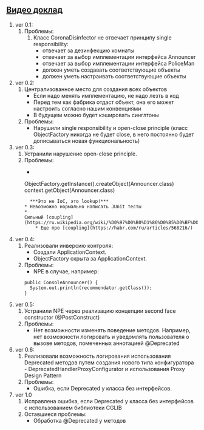 ## [Видео доклад](https://www.youtube.com/watch?v=rd6wxPzXQvo)

1. ver 0.1:
    1. Проблемы:
        1. Класс CoronaDisinfector не отвечает принципу single responsibility:
            * отвечает за дезинфекцию комнаты
            * отвечает за выбор имплементации интерфейса Announcer
            * отвечает за выбор имплементации интерфейса PoliceMan
            * должен уметь создавать соответствующие объекты
            * должен уметь настраивать соответствующие объекты
2. ver 0.2:
    1. Централизованное место для создания всех объектов
        * Если надо менять имплементацию, не надо лезть в код
        * Перед тем как фабрика отдаст объект, она его может настроить согласно нашим конвенциями
        * В будущем можно будет кэшировать синглтоны
    2. Проблемы:
        * Нарушили single responsibility и open-close principle (класс ObjectFactory никогда не будет close, в него
          постоянно будет дописываться новая функциональность)
3. ver 0.3:
    1. Устранили нарушение open-close principle.
    2. Проблемы:
        * ```
       ObjectFactory.getInstance().createObject(Announcer.class)
       context.getObject(Announcer.class)
        ```
          ***Это не IoC, это lookup!***
        * Невозможно нормально написать JUnit тесты
        *
        Сильный [coupling](https://ru.wikipedia.org/wiki/%D0%97%D0%B0%D1%86%D0%B5%D0%BF%D0%BB%D0%B5%D0%BD%D0%B8%D0%B5_(%D0%BF%D1%80%D0%BE%D0%B3%D1%80%D0%B0%D0%BC%D0%BC%D0%B8%D1%80%D0%BE%D0%B2%D0%B0%D0%BD%D0%B8%D0%B5)#:~:text=%D0%97%D0%B0%D1%86%D0%B5%D0%BF%D0%BB%D0%B5%D0%BD%D0%B8%D0%B5%2C%20%D1%81%D1%86%D0%B5%D0%BF%D0%BB%D0%B5%D0%BD%D0%B8%D0%B5%2C%20%D1%81%D0%B2%D1%8F%D0%B7%D0%B0%D0%BD%D0%BD%D0%BE%D1%81%D1%82%D1%8C%2C%20%D1%81%D0%BE%D0%BF%D1%80%D1%8F%D0%B6%D0%B5%D0%BD%D0%B8%D0%B5,%D0%B2%D0%B7%D0%B0%D0%B8%D0%BC%D0%BE%D0%B7%D0%B0%D0%B2%D0%B8%D1%81%D0%B8%D0%BC%D1%8B%20%D1%80%D0%B0%D0%B7%D0%BD%D1%8B%D0%B5%20%D0%BF%D0%BE%D0%B4%D0%BF%D1%80%D0%BE%D0%B3%D1%80%D0%B0%D0%BC%D0%BC%D1%8B%20%D0%B8%D0%BB%D0%B8%20%D0%BC%D0%BE%D0%B4%D1%83%D0%BB%D0%B8.)
            * Еще про [coupling](https://habr.com/ru/articles/568216/)
4. ver 0.4:
    1. Реализовали инверсию контроля:
        * Создали ApplicationContext.
        * ObjectFactory скрыта за ApplicationContext.
    2. Проблемы:
        * NPE в случае, например:
       ```
       public ConsoleAnnouncer() {
         System.out.println(recommendator.getClass());
       }
       ```
5. ver 0.5:
    1. Устранили NPE через реализацию концепции second face constructor (@PostConstruct)
    2. Проблемы:
        * Нет возможности изменять поведение методов. Например, нет возможности логировать и уведомлять пользователя о
          вызове методов, помеченных аннотацией @Deprecated
6. ver 0.6:
    1. Реализовали возможность логирования использования Deprecated методов путем создания нового типа конфигуратора -
       DeprecatedHandlerProxyConfigurator и использования Proxy Design Pattern
    2. Проблемы:
        * Ошибка, если Deprecated у класса без интерфейсов.
7. ver 1.0
   1. Исправлена ошибка, если Deprecated у класса без интерфейсов с использованием библиотеки CGLIB
   2. Оставшиеся проблемы:
      * Обработка @Deprecated у методов
